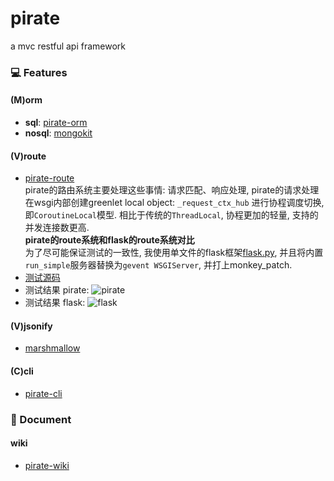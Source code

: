 # pirate
a mvc restful api framework

### 💻  Features
#### (M)orm
+ **sql**: [pirate-orm](https://github.com/neo1218/pirate/tree/master/src/orm)
+ **nosql**: [mongokit](https://github.com/namlook/mongokit)

#### (V)route
+ [pirate-route](https://github.com/neo1218/pirate/tree/master/src/route) <br/>
pirate的路由系统主要处理这些事情: 请求匹配、响应处理,
pirate的请求处理在wsgi内部创建greenlet local object:
```_request_ctx_hub``` 进行协程调度切换, 即```CoroutineLocal```模型.
相比于传统的```ThreadLocal```, 协程更加的轻量, 支持的并发连接数更高. <br/>
**pirate的route系统和flask的route系统对比** <br/>
为了尽可能保证测试的一致性, 我使用单文件的flask框架[flask.py](https://github.com/neo1218/pirate/blob/master/examples/compares/compare_with_flask/flask.py),
并且将内置```run_simple```服务器替换为```gevent WSGIServer```,
并打上monkey_patch. <br/>
+ [测试源码](https://github.com/neo1218/pirate/tree/master/examples/compares/compare_with_flask)
+ 测试结果 pirate: ![pirate](http://7xj431.com1.z0.glb.clouddn.com/%E5%B1%8F%E5%B9%95%E5%BF%AB%E7%85%A7%202016-07-04%20%E4%B8%8B%E5%8D%889.06.37.png)
+ 测试结果 flask: ![flask](http://7xj431.com1.z0.glb.clouddn.com/%E5%B1%8F%E5%B9%95%E5%BF%AB%E7%85%A7%202016-07-04%20%E4%B8%8B%E5%8D%889.09.14.png)

#### (V)jsonify
+ [marshmallow](https://github.com/marshmallow-code/marshmallow)

#### (C)cli
+ [pirate-cli](https://github.com/neo1218/pirate/tree/master/src/cli)

### 📝  Document
#### wiki
+ [pirate-wiki](https://github.com/neo1218/pirate/wiki)
